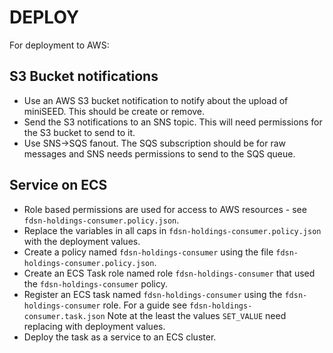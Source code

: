 # DEPLOY

For deployment to AWS:

## S3 Bucket notifications

* Use an AWS S3 bucket notification to notify about the upload of miniSEED.  This should be create or remove.
* Send the S3 notifications to an SNS topic.  This will need permissions for the S3 bucket to send to it.
* Use SNS->SQS fanout.  The SQS subscription should be for raw messages and SNS needs permissions to send to the SQS queue.

## Service on ECS

* Role based permissions are used for access to AWS resources - see `fdsn-holdings-consumer.policy.json`.
* Replace the variables in all caps in `fdsn-holdings-consumer.policy.json` with the deployment values. 
* Create a policy named `fdsn-holdings-consumer` using the file `fdsn-holdings-consumer.policy.json`.
* Create an ECS Task role named role `fdsn-holdings-consumer` that used the `fdsn-holdings-consumer` policy.
* Register an ECS task named `fdsn-holdings-consumer` using the `fdsn-holdings-consumer` role.  For a guide see `fdsn-holdings-consumer.task.json`
Note at the least the values `SET_VALUE` need replacing with deployment values.
* Deploy the task as a service to an ECS cluster.

